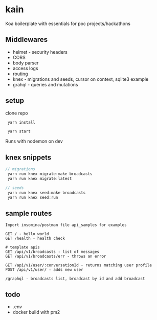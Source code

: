 # kain

Koa boilerplate with essentials for poc projects/hackathons

## Middlewares

- helmet - security headers
- CORS
- body parser
- access logs
- routing
- knex - migrations and seeds, cursor on context, sqlite3 example
- grahql - queries and mutations

## setup

clone repo

```js
 yarn install

 yarn start
```

Runs with nodemon on dev

## knex snippets

```js
// migrations
 yarn run knex migrate:make broadcasts
 yarn run knex migrate:latest

// seeds
 yarn run knex seed:make broadcasts
 yarn run knex seed:run
```

## sample routes

```
Import insomina/postman file api_samples for examples

GET / - hello world
GET /health - health check

# template apis
GET /api/v1/broadcasts - list of messages
GET /api/v1/broadcasts/err - throws an error

GET /api/v1/user/:conversationId - returns matching user profile
POST /api/v1/user/ - adds new user

/graphql - broadcasts list, broadcast by id and add broadcast

```

## todo

- .env
- docker build with pm2
